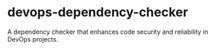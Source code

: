 # devops-dependency-checker
A dependency checker that enhances code security and reliability in DevOps projects.

